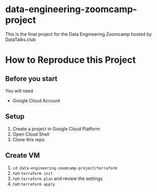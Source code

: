 # data-engineering-zoomcamp-project
This is the final project for the Data Engineering Zoomcamp hosted by DataTalks.club

# How to Reproduce this Project
## Before you start
You will need
* Google Cloud Account

## Setup
1. Create a project in Google Cloud Platform
2. Open Cloud Shell
3. Clone this repo

## Create VM
1. `cd data-engineering-zoomcamp-project/terraform`
2. run `terraform init`
3. run `terraform plan` and review the settings
4. run `terraform apply`

